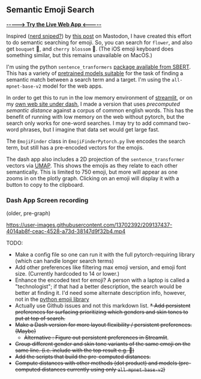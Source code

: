 
## Semantic Emoji Search

**[----->  Try the Live Web App <-----](http://marcoshuerta.com/dash/emoji_finder/)**

Inspired ([nerd sniped?](https://xkcd.com/356/)) by [this post](https://data-folks.masto.host/@archie/109543055657581394) on Mastodon, I have created this effort to do semantic searching for emoji. So, you can search for `flower`, and also get `bouquet` 💐, and `cherry blossom` 🌸. (The iOS emoji keyboard does something similar, but this remains unavailable on MacOS.)

I'm using the python `sentence_tranformers` [package available from SBERT](https://www.sbert.net/index.html). This has a variety of [pretrained models suitable](https://www.sbert.net/docs/pretrained_models.htm) for the task of finding a semantic match between a search term and a target. I'm using the `all-mpnet-base-v2` model for the web apps.

In order to get this to run in the low memory environment of [streamlit](https://share.streamlit.io), or on my [own web site under dash](http://marcoshuerta.com/dash/emoji_finder/), I made a version that uses *precomputed semantic distance* against a corpus of common english words. This has the benefit of running with low memory on the web without pytorch, but the search only works for one-word searches. I may try to add command two-word phrases, but I imagine that data set would get large fast.

The `EmojiFinder` class in `EmojiFinderPytorch.py` live encodes the search term, but still has a pre-encoded vectors for the emojis. 

The dash app also includes a 2D projection of the `sentence_transformer` vectors via [UMAP](https://umap-learn.readthedocs.io/en/latest/). This shows the emojis as they relate to each other semantically. This is limited to 750 emoji, but more will appear as one zooms in on the plotly graph. Clicking on an emoji will display it with a button to copy to the clipboard.
### Dash App Screen recording
(older, pre-graph)

https://user-images.githubusercontent.com/13702392/209137437-4014ab8f-ceac-4528-a73d-38147d9f32b4.mp4



TODO:

* Make a config file so one can run it with the full pytorch-requiring library (which can handle longer search terms)
* Add other preferences like filtering max emoji version, and emoji font size. (Currently hardcoded to 14 or lower.)
* Enhance the encoded text for emoji? A person with a laptop is called a "technologist"; if that had a better description, the search would be better at finding it. I'd need some alternate description info, however, not in the [python emoji library](https://pypi.org/project/emoji/)
* Actually use Github issues and not this markdown list.
~~* Add persistent preferences for surfacing prioritizing which genders and skin tones to put at top of search.~~
* ~~Make a Dash version for more layout flexibility / persistent preferences. (Maybe)~~
  * ~~Alternative : Figure out persistent preferences in Streamlit~~. 
* ~~Group different gender and skin tone variants of the same emoji on the same line. (i.e. include with the top result e.g. :supervillain:)~~
* ~~Add the scripts that build the pre-computed distances.~~
* ~~Compute distances with other methods (dot product) and models (pre-computed distances currently using only `all-mpnet-base-v2`)~~
